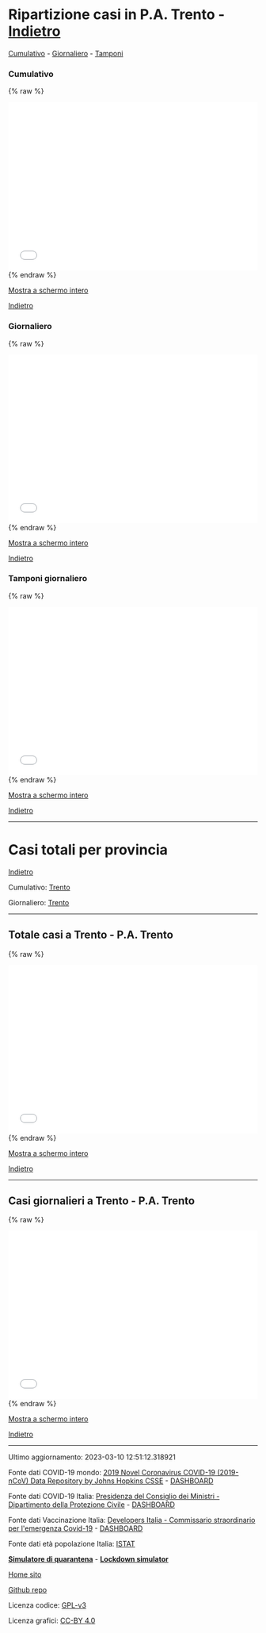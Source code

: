 <a name="main"></a>
# Ripartizione casi in P.A. Trento - [Indietro](/COVID-19-Italia/)
[Cumulativo](#cumul) - [Giornaliero](#daily) - [Tamponi](#tam)
<a name="cumul"></a>
### Cumulativo
{% raw %}
<iframe src="/COVID-19-Italia/plots/P.A._Trento.html" width="100%" sandbox="allow-same-origin allow-scripts" height="340" scrolling="no" seamless="seamless" frameborder="0"></iframe>
{% endraw %}

[Mostra a schermo intero](/COVID-19-Italia/plots/P.A._Trento.html)

[Indietro](#main)
<a name="daily"></a>
### Giornaliero
{% raw %}
<iframe src="/COVID-19-Italia/plots/P.A._Trento_daily.html" width="100%" sandbox="allow-same-origin allow-scripts" height="340" scrolling="no" seamless="seamless" frameborder="0"></iframe>
{% endraw %}

[Mostra a schermo intero](/COVID-19-Italia/plots/P.A._Trento_daily.html)

[Indietro](#main)
<a name="tam"></a>
### Tamponi giornaliero
{% raw %}
<iframe src="/COVID-19-Italia/plots/P.A._Trento_tam.html" width="100%" sandbox="allow-same-origin allow-scripts" height="340" scrolling="no" seamless="seamless" frameborder="0"></iframe>
{% endraw %}

[Mostra a schermo intero](/COVID-19-Italia/plots/P.A._Trento_tam.html)

[Indietro](#main)

---

<a name="prov"></a>
# Casi totali per provincia
[Indietro](#main)

Cumulativo:  [Trento](#Trento)

Giornaliero:  [Trento](#Trento_daily)


---

<a name="Trento"></a>
## Totale casi a Trento - P.A. Trento
{% raw %}
<iframe src="/COVID-19-Italia/plots/P.A._Trento_Trento.html" width="100%" sandbox="allow-same-origin allow-scripts" height="340" scrolling="no" seamless="seamless" frameborder="0"></iframe>
{% endraw %}

[Mostra a schermo intero](/COVID-19-Italia/plots/P.A._Trento_Trento.html)

[Indietro](#prov)

---

<a name="Trento_daily"></a>
## Casi giornalieri a Trento - P.A. Trento
{% raw %}
<iframe src="/COVID-19-Italia/plots/P.A._Trento_Trento_daily.html" width="100%" sandbox="allow-same-origin allow-scripts" height="340" scrolling="no" seamless="seamless" frameborder="0"></iframe>
{% endraw %}

[Mostra a schermo intero](/COVID-19-Italia/plots/P.A._Trento_Trento_daily.html)

[Indietro](#prov)

---

Ultimo aggiornamento: 2023-03-10 12:51:12.318921

Fonte dati COVID-19 mondo: [2019 Novel Coronavirus COVID-19 (2019-nCoV) Data Repository by Johns Hopkins CSSE](https://github.com/CSSEGISandData/COVID-19) - [DASHBOARD](https://gisanddata.maps.arcgis.com/apps/opsdashboard/index.html#/bda7594740fd40299423467b48e9ecf6)

Fonte dati COVID-19 Italia: [Presidenza del Consiglio dei Ministri - Dipartimento della Protezione Civile](https://github.com/pcm-dpc/COVID-19) - [DASHBOARD](http://opendatadpc.maps.arcgis.com/apps/opsdashboard/index.html#/b0c68bce2cce478eaac82fe38d4138b1)

Fonte dati Vaccinazione Italia: [Developers Italia - Commissario straordinario per l'emergenza Covid-19](https://github.com/italia/covid19-opendata-vaccini) - [DASHBOARD](https://www.governo.it/it/cscovid19/report-vaccini/)

Fonte dati età popolazione Italia: [ISTAT](http://dati.istat.it//Index.aspx?QueryId=49876)

[**Simulatore di quarantena**](https://aesuli.github.io/lockdownsimulator/index_it.html) - [**Lockdown simulator**](https://aesuli.github.io/lockdownsimulator/index.html)


[Home sito](https://aesuli.github.io/COVID-19-Italia/)

[Github repo](https://github.com/aesuli/COVID-19-Italia)

Licenza codice: [GPL-v3](https://www.gnu.org/licenses/gpl-3.0.txt)

Licenza grafici: [CC-BY 4.0](https://creativecommons.org/licenses/by/4.0/deed.en)

